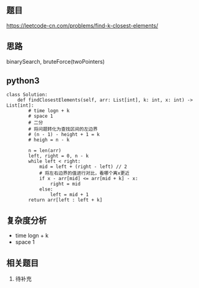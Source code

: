 ## 题目
https://leetcode-cn.com/problems/find-k-closest-elements/

## 思路
binarySearch, bruteForce(twoPointers)

## python3
```python3
class Solution:
    def findClosestElements(self, arr: List[int], k: int, x: int) -> List[int]:
        # time logn + k 
        # space 1
        # 二分
        # 将问题转化为查找区间的左边界
        # (n - 1) - height + 1 = k
        # heigh = n - k
        
        n = len(arr)
        left, right = 0, n - k
        while left < right:
            mid = left + (right - left) // 2
            # 将左右边界的值进行对比，看哪个离x更近
            if x - arr[mid] <= arr[mid + k] - x:
                right = mid
            else:
                left = mid + 1
        return arr[left : left + k]   
```

## 复杂度分析
* time logn + k
* space 1

## 相关题目
1. 待补充 

